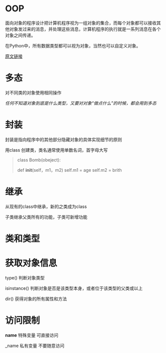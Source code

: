 # OOP
面向对象的程序设计把计算机程序视为一组对象的集合，而每个对象都可以接收其他对象发过来的消息，并处理这些消息，计算机程序的执行就是一系列消息在各个对象之间传递。

在Python中，所有数据类型都可以视为对象，当然也可以自定义对象。

[原文链接](http://www.liaoxuefeng.com/wiki/001374738125095c955c1e6d8bb493182103fac9270762a000/0013868200385680e8cf932dba9433ea367de9aba2b4784000)

# 多态

对不同类的对象使用相同操作

*任何不知道对象到底是什么类型，又要对对象“做点什么”的时候，都会用到多态*

# 封装

封装是指向程序中的其他部分隐藏对象的具体实现细节的原则

用class 创建类，类名通常使用单数名词，首字母大写

>class Bomb(obeject):
>
>   def __init__(self，m1，m2)
>       self.m1 = age
>       self.m2 = brith

# 继承

从现有的class中继承，新的之类成为class

子类继承父类所有的功能，子类可新增功能


# 类和类型

# 获取对象信息

type() 判断对象类型

isinstance() 判断对象是否是该类型本身，或者位于该类型的父类或以上

dir() 获得对象的所有属性和方法

# 访问限制

__name__ 特殊变量 可直接访问

\_name 私有变量 不要随意访问

